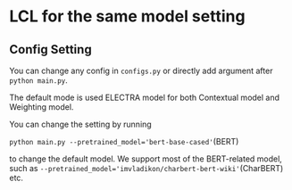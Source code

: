 # LCL for the same model setting

## Config Setting
You can change any config in `configs.py` or directly add argument after `python main.py`.

The default mode is used ELECTRA model for both Contextual model and Weighting model.

You can change the setting by running
 
 ```python main.py --pretrained_model='bert-base-cased'```(BERT)
 
 to change the default model. We support most of the BERT-related model, such as
 ```--pretrained_model='imvladikon/charbert-bert-wiki'```(CharBERT) etc.
 
